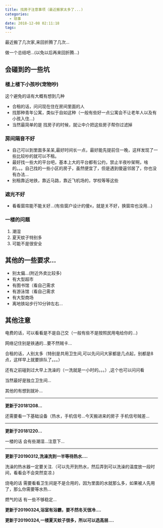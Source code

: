 ```yaml
---
title: 找房子注意事项（最近搬家太多了...)
categories:
  - 琐事
date: 2018-12-08 02:11:18
tags:
---
```


最近搬了几次家,来回折腾了几次...

做一个总结吧...(以免以后再来回折腾...)

## 会碰到的一些坑

### 楼上楼下小孩吵(宠物吵)

这个避免的话有大概有想到几种

- 合租的话，问问现在住在房间里面的人
- 找那种青年公寓，类似于自如这种（一般有些好一点公寓会不让老年人以及有小孩入住...)
- 当然最简单的是 找房子的时候，就让中介把这些房子帮你过滤掉

### 房间隔音不好

- 自己可以到里面多呆呆,最好时间长一点，最好能先提前住一晚，这样发现了一些比较吵的就可以不租。
- 最好找一些大的平台吧，基本上大的平台都有公约，禁止半夜吵架啊，啥的。。。自己找的一些小区的房子，虽然便宜了，但是遇到傻逼邻居了，你也没有办法...
- 别租靠近地铁，靠近马路，靠近飞机场的，学校等等这些

### 遮光不好

- 看看窗帘能不能关好...(有些窗户设计的傻x，就是关不好，换窗帘也没用...)

### 一楼的问题

1. 潮湿
2. 夏天蚊子特别多
3. 可能不是很安全

## 其他的一些要求...

- 别太偏...(附近外卖比较多)
- 有大型超市
- 有图书馆（看自己需求
- 有游泳馆（看自己需求
- 有大型商场
- 离地铁站步行10分钟左右...

## 其他注意

电费的话，可以看看是不是自己交（一般有些不是按照民用电给你的...)

网络记住别是铁通的...要不然贼卡...

合租的话，人别太多（特别是共用卫生间,可以先问问大家都是几点起，别都是8点，这样早上就要排队了。。。）

还有之前碰到过大早上洗澡的（一洗就是一小时的。。。）,这个也可以问问看

当然最好是独立卫生间...


其他的有想到就补...


---
**更新于20181208...**

还需要看一下基础设备（热水，手机信号...今天搬进来的房子 手机信号贼差...

---
**更新于20181220...**

一楼的话 会有些潮湿...注意下...

---
**更新于20190312,洗澡洗到一半等待热水....**

洗澡的热水器一定要关注.（可以先开到热水，然后弄到可以洗澡的温度放一段时间，看看会不会突然变凉.)

烧电的话 需要看看卫生间是不是合用的，因为里面的水就那么多，如果被人先用了，那么你需要等水热...

燃气的话 有一些不够稳定...

**更新于20190324,浴室有浴霸，要不然冬天很冷....**

**更新于20190324,一楼夏天蚊子很多，所以可以选高层....**






